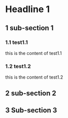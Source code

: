 # Headline 1

## 1 sub-section 1
### 1.1 test1.1
this is the content of test1.1

### 1.2 test1.2
this is the content of test1.2

## 2 sub-section 2

## 3 Sub-section 3

